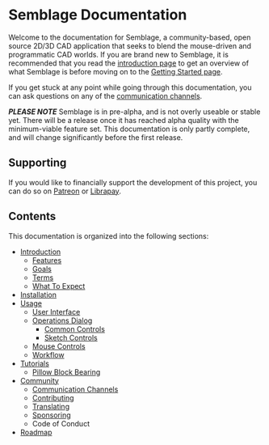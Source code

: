 # Semblage Documentation

Welcome to the documentation for Semblage, a community-based, open source 2D/3D CAD application that seeks to blend the mouse-driven and programmatic CAD worlds. If you are brand new to Semblage, it is recommended that you read the [introduction page](introduction.md) to get an overview of what Semblage is before moving on to the [Getting Started page](getting_started.md).

If you get stuck at any point while going through this documentation, you can ask questions on any of the [communication channels](community.md#communication-channels).

***PLEASE NOTE*** Semblage is in pre-alpha, and is not overly useable or stable yet. There will be a release once it has reached alpha quality with the minimum-viable feature set. This documentation is only partly complete, and will change significantly before the first release.

## Supporting

If you would like to financially support the development of this project, you can do so on [Patreon](https://www.patreon.com/jmwright) or [Librapay](https://liberapay.com/jmwright/).

## Contents

This documentation is organized into the following sections:

* [Introduction](introduction.md)
    * [Features](introduction.md#features)
    * [Goals](introduction.md#goals)
    * [Terms](introduction.md#terms)
    * [What To Expect](introduction.md#what-to-expect)
* [Installation](installation.md)
* [Usage](usage.md)
    * [User Interface](usage.md#user-interface)
    * [Operations Dialog](usage.md#operations-dialog)
        * [Common Controls](usage.md#common-controls)
        * [Sketch Controls](usage.md#sketch-controls)
    * [Mouse Controls](usage.md#mouse-controls)
    * [Workflow](usage.md#workflow)
* [Tutorials](tutorials/index.md)
    * [Pillow Block Bearing](pillow_block_bearing.md)
* [Community](community.md)
    * [Communication Channels](community.md#communication-channels)
    * [Contributing]()
    * [Translating](community.md#translating)
    * [Sponsoring](community.md#sponsoring)
    * Code of Conduct
* [Roadmap](roadmap.md)
